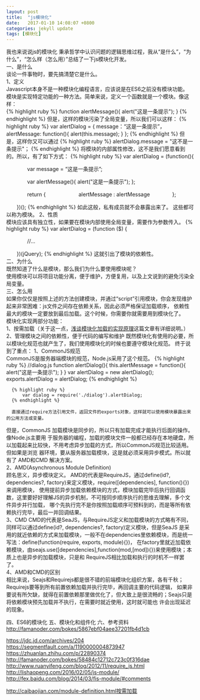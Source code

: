 ```yaml
---
layout: post
title:  "js模块化"
date:   2017-01-10 14:08:07 +0800
categories: jekyll update
tags: [模块化]
---
```

我也来说说js的模块化
	秉承哲学中认识问题的逻辑思维过程，我从“是什么”，“为什么”，“怎么样（怎么用）”总结了一下js模块化开发。  
	一、是什么  
	谈论一件事物时，要先搞清楚它是什么。  
	1、定义  
	Javascript本身不是一种模块化编程语言，应该说是在ES6之前没有模块功能。  
	模块是实现特定功能的一种方法。简单来说，定义一个函数就是一个模块。像这样：  
	{% highlight ruby %}
	function alertMessage(){
		alert("这是一条提示");
	}
	{% endhighlight %} 
	但是，这样的模块污染了全局变量，所以我们可以这样：
	{% highlight ruby %}
	var alertDialog = {
		message：“这是一条提示”，
		alertMessage: function(){
			alert(this.message);
		}
	};
	{% endhighlight %} 
	但是，这样你又可以通过
	{% highlight ruby %}
	alertDialog.message = "这不是一条提示"；
	{% endhighlight %} 
	将模块的内部属性修改，这不是我们愿意看到的。所以，有了如下方式：
	{% highlight ruby %}
	var alertDialog = (function(){

　　　　var message = “这是一条提示”;

　　　　var alertMessage(){
		alert("这是一条提示");
	   };

　　　　return {
　　　　　　alertMessage : alertMessage
　　　　};

　　})();
   {% endhighlight %}
   如此这般，私有成员就不会暴露出来了。 
   这些都可以称为模块。
   2、性质  
   模块应该具有独立性，如果要在模块内部使用全局变量，需要作为参数传入。
   {% highlight ruby %}
   var alertDialog = (function ($) {

　　　　//...

　　})(jQuery);
   {% endhighlight %}
   这就引出了模块的依赖性。  
   二、为什么  
   既然知道了什么是模块，那么我们为什么要使用模块呢？  
   使用模块可以将项目功能分离，便于维护，方便复用，以及上文说到的避免污染全局变量。  
   三、怎么用   
   	  如果你仅仅是按照上述的方法创建模块，并通过“script”引用模块，你会发现维护起来非常困难：js文件之间存在依赖关系，因此必须严格保证加载顺序，
   依赖性最大的模块一定要放到最后加载。这个时候，你需要你就需要用到模块化了。  
   	  模块化实现两部分功能：  
   1、按需加载（关于这一点，[浅谈模块化加载的实现原理]这篇文章有详细说明。）  
   2、管理模块之间的依赖性，便于代码的编写和维护
   	  既然模块化有使用的必要，所以模块化规范也就产生了，我们使用模块化的时候也要遵守模块化规范。
      终于说到了重点：
      1、CommonJS规范  
      CommonJS是服务器端模块的规范，Node.js采用了这个规范。
 	  {% highlight ruby %}
 	  //dialog.js
      	function alertDialog(){
      		this.alertMessage = function(){
				alert("这是一条提示");
			}
		}
		var alertDialog = new alertDialog();
        exports.alertDialog = alertDialog;
      {% endhighlight %}
      
      {% highlight ruby %}
       	  var dialog = require('./dialog').alertDialog;
	  {% endhighlight %}
	  
	  直接通过require方法引用文件，返回文件的exports对象，这样就可以使用模块暴露出来的公用方法或变量。  
  但是，CommonJS 加载模块是同步的，所以只有加载完成才能执行后面的操作。像Node.js主要用
  于服务器的编程，加载的模块文件一般都已经存在本地硬盘，所以加载起来比较快，不用考虑异步加载的方式，所以CommonJS规范比较适用。但如果是浏览
  器环境，要从服务器加载模块，这是就必须采用异步模式。所以就有了 AMD和CMD 解决方案。  
  2、AMD(Asynchronous Module Definition)  
  顾名思义，异步模块定义。
  AMD的代表是RequireJS，通过define(id?, dependencies?, factory)来定义模块，require([dependencies], function(){})来调用模块，
  使用提前异步加载依赖模块的方式，模块加载完毕后执行回调函数，这里要好好理解JS的异步机制，不可按同步顺序执行的思维去理解，多个文件异步并行加载，
  哪个先执行完不是你按照加载顺序可预料到的，而是等所有依赖执行完毕，最后一并回调结果。  
  3、CMD
  CMD的代表是SeaJS，与RequireJS定义和加载模块的方式略有不同，同样可以通过define(id?, dependencies?, factory)定义模块，但是SeaJS
  是采用的就近依赖的方式来加载模块，一般不在dependencies里依赖模块，而是统一写法：define(function(require, exports, module){})，
  在factory里就近加载依赖模块，由seajs.use([dependencies],function(mod,[mod]){})来使用模块；本质上也是异步的加载模块，只是和
  RequireJS相比加载和执行的时机不一样罢了。  
  4、AMD和CMD的区别  
  相比来说，Seajs和Requirejs都是很不错的前端模块化组织方案，各有千秋；Requirejs要等到所有前置依赖加载并执行完毕，再回调主要的代码逻辑，
  如果非要说有所欠缺，就得在前置依赖那里做优化了，但大致上是很流畅的；Seajs只是将依赖模块预先加载并不执行，在需要时就近使用，这时就可能也
  许会出现延迟的现象。
	  
	  
	  
	  
	  
   四、ES6的模块化
   五、模块化和组件化
   六、参考资料
   http://famanoder.com/bokes/5867ebf04aee37201fb4d1cb


[浅谈模块化加载的实现原理]: http://caibaojian.com/module-definition.html

https://jdc.jd.com/archives/204
https://segmentfault.com/a/1190000004873947
https://zhuanlan.zhihu.com/p/22890374
http://famanoder.com/bokes/58484c12712c723c0f316dae
http://www.ruanyifeng.com/blog/2012/11/require_js.html
http://lishaopeng.com/2016/02/05/js-module/
http://fex.baidu.com/blog/2014/03/fis-module/#comments

http://caibaojian.com/module-definition.html按需加载